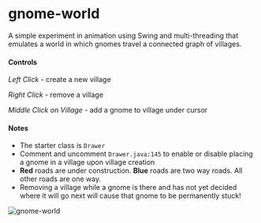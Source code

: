 # gnome-world
A simple experiment in animation using Swing and multi-threading that emulates a world in which gnomes travel a connected graph of villages.

#### Controls
*Left Click* - create a new village

*Right Click* - remove a village

*Middle Click on Village* - add a gnome to village under cursor

#### Notes
 - The starter class is `Drawer`
 - Comment and uncomment `Drawer.java:145` to enable or disable placing a gnome in a village upon village creation
 - **Red** roads are under construction. **Blue** roads are two way roads. All other roads are one way.
 - Removing a village while a gnome is there and has not yet decided where it will go next will cause that gnome to be permanently stuck!

![gnome-world](http://i.imgur.com/93UuVr6.png)

